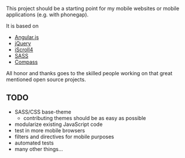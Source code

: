 This project should be a starting point for my mobile websites or mobile applications (e.g. with phonegap).

It is based on

  * [Angular.js](http://www.angularjs.org)
  * [jQuery](http://jquery.com/)
  * [iScroll4](http://cubiq.org/iscroll-4)
  * [SASS](http://sass-lang.com/)
  * [Compass](http://compass-style.org/)

All honor and thanks goes to the skilled people working on that great mentioned open source projects.

## TODO

  * SASS/CSS base-theme
    * contributing themes should be as easy as possible
  * modularize existing JavaScript code
  * test in more mobile browsers
  * filters and directives for mobile purposes
  * automated tests
  * many other things...

